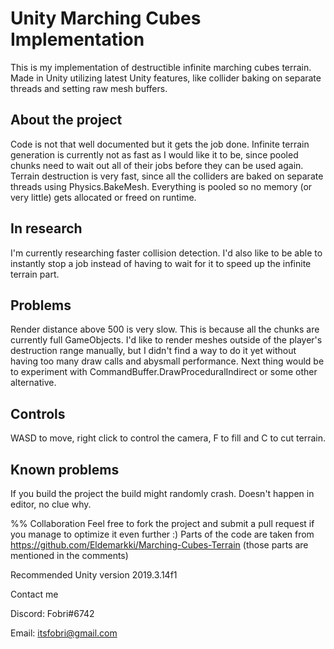 # Unity Marching Cubes Implementation
This is my implementation of destructible infinite marching cubes terrain. Made in Unity utilizing latest Unity features, like collider baking on separate threads and setting raw mesh buffers.

## About the project
Code is not that well documented but it gets the job done. Infinite terrain generation is currently not as fast as I would like it to be, since pooled chunks need to wait out all of their jobs before they can be used again. Terrain destruction is very fast, since all the colliders are baked on separate threads using Physics.BakeMesh. Everything is pooled so no memory (or very little) gets allocated or freed on runtime.

## In research
I'm currently researching faster collision detection. I'd also like to be able to instantly stop a job instead of having to wait for it to speed up the infinite terrain part.

## Problems
Render distance above 500 is very slow. This is because all the chunks are currently full GameObjects. I'd like to render meshes outside of the player's destruction range manually, but I didn't find a way to do it yet without having too many draw calls and abysmall performance. Next thing would be to experiment with CommandBuffer.DrawProceduralIndirect or some other alternative.

## Controls
WASD to move, right click to control the camera, F to fill and C to cut terrain.

## Known problems
If you build the project the build might randomly crash. Doesn't happen in editor, no clue why.

%% Collaboration
Feel free to fork the project and submit a pull request if you manage to optimize it even further :)
Parts of the code are taken from https://github.com/Eldemarkki/Marching-Cubes-Terrain (those parts are mentioned in the comments)

Recommended Unity version 2019.3.14f1


Contact me

Discord: Fobri#6742

Email: itsfobri@gmail.com
